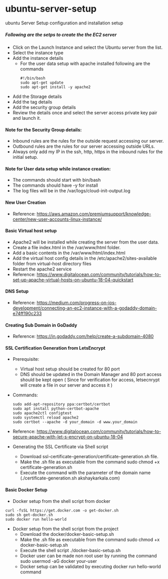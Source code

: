 # ubuntu-server-setup
ubuntu Server Setup configuration and installation setup 

##### Following are the setps to create the the EC2 server

* Click on the Launch Instance and select the Ubuntu server from the list.
* Select the instance type
* Add the instance details 
  * For the	 user data setup with apache installed following are the commands 	
    ```
    #!/bin/bash
    sudo apt-get update
    sudo apt-get install -y apache2
    ```
* Add the Storage details 
* Add the tag details 
* Add the security group details 
* Review the details once and select the server access private key pair and launch it.

#### Note for the Security Group details:
* Inbound rules are the rules for the outside request accessing our server.
* Outbound rules are the rules for our server accessing outside URLs.
* Always only add my IP  in the ssh, http, https in the inbound rules for the initial setup.


#### Note for User data setup while instance creation: 
* The commands should start with bin/bash
* The commands should have -y for install
* The log files will be in the /var/logs/cloud-init-output.log

#### New User Creation
* Reference: https://aws.amazon.com/premiumsupport/knowledge-center/new-user-accounts-linux-instance/

#### Basic Virtual host setup 
* Apache2 will be installed while creating the server from the user data.
* Create a file index.html in the /var/www/html folder.
* Add a basic contents in the /var/www/html/index.html
* Add the virtual host config details in the /etc/apache2/sites-available folder from virtual-host directory files 
* Restart the apache2 service
* Reference: https://www.digitalocean.com/community/tutorials/how-to-set-up-apache-virtual-hosts-on-ubuntu-18-04-quickstart

#### DNS Setup 
* Reference: https://medium.com/progress-on-ios-development/connecting-an-ec2-instance-with-a-godaddy-domain-e74ff190c233

#### Creating Sub Domain in GoDaddy
* Reference: https://in.godaddy.com/help/create-a-subdomain-4080


#### SSL Certification Generation from LetsEncrypt
* Prerequisite:
     * Virtual host setup should be created for 80 port 
     * DNS should be updated in the Domain Manager and 80 port access should be kept open ( Since for verification for access, letsecnrypt will create a file in our server and access it )
* Commands: 
     ```
     sudo add-apt-repository ppa:certbot/certbot
     sudo apt install python-certbot-apache
     sudo apache2ctl configtest
     sudo systemctl reload apache2
     sudo certbot --apache -d your_domain -d www.your_domain
     ```
* Reference: https://www.digitalocean.com/community/tutorials/how-to-secure-apache-with-let-s-encrypt-on-ubuntu-18-04

* Generating the SSL Certificate via Shell script
    * Download ssl-certificate-generation/certificate-generation.sh file.
    * Make the .sh file as executable from the command sudo chmod +x certificate-generation.sh 
    * Execute the command with the parameter of the domain name (./certificate-generation.sh akshaykarkala.com)

#### Basic Docker Setup
* Docker setup from the shell script from docker 
```
curl -fsSL https://get.docker.com -o get-docker.sh
sudo sh get-docker.sh
sudo docker run hello-world 
```

* Docker setup from the shell script from the project 
    * Download the docker/docker-basic-setup.sh 
    * Make the .sh file as executable from the command sudo chmod +x docker-basic-setup.sh 
    * Execute the shell script ./docker-basic-setup.sh 
    * Docker user can be made non root user by running the command sudo usermod -aG docker your-user
    * Docker setup can be validated by executing docker run hello-world command
      



